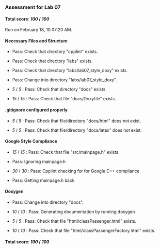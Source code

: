 ### Assessment for Lab 07

#### Total score: _100_ / _100_

Run on February 18, 10:07:20 AM.


#### Necessary Files and Structure

+ Pass: Check that directory "cpplint" exists.

+ Pass: Check that directory "labs" exists.

+ Pass: Check that directory "labs/lab07_style_doxy" exists.

+ Pass: Change into directory "labs/lab07_style_doxy".

+  _5_ / _5_ : Pass: Check that directory "docs" exists.

+  _15_ / _15_ : Pass: Check that file "docs/Doxyfile" exists.


#### .gitignore configured properly

+  _5_ / _5_ : Pass: Check that file/directory "docs/html" does not exist.

+  _5_ / _5_ : Pass: Check that file/directory "docs/latex" does not exist.


#### Google Style Compliance

+  _15_ / _15_ : Pass: Check that file "src/mainpage.h" exists.

+ Pass: Ignoring mainpage.h



+  _30_ / _30_ : Pass: Cpplint checking for for Google C++ compliance

+ Pass: Getting mainpage.h back




#### Doxygen

+ Pass: Change into directory "docs".

+  _10_ / _10_ : Pass: Generating documentation by running doxygen

+  _5_ / _5_ : Pass: Check that file "html/classPassenger.html" exists.

+  _10_ / _10_ : Pass: Check that file "html/classPassengerFactory.html" exists.

#### Total score: _100_ / _100_

